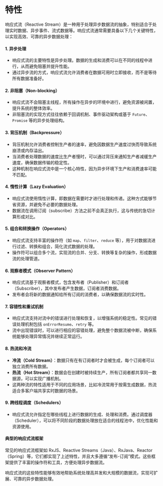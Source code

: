 # 特性

响应式流（Reactive Stream）是一种用于处理异步数据流的抽象，特别适合于处理实时数据、异步事件、流式数据等。响应式流通常需要具备以下几个关键特性，以实现高效、可靠的异步数据处理：

#### 1. **异步处理**

* 响应式流的主要特性是异步处理。数据的生成和消费可以在不同的线程中进行，从而避免阻塞并提升性能。
* 通过异步流的方式，响应式流允许消费者在数据可用时立即接收，而不是等待所有数据准备好。

#### 2. **非阻塞（Non-blocking）**

* 响应式流不会阻塞主线程，所有操作在异步的环境中进行，避免资源被闲置，提升系统的整体效率。
* 非阻塞流的实现方式往往依赖于回调机制、事件驱动架构或基于 `Future`、`Promise` 等的异步处理结构。

#### 3. **背压机制（Backpressure）**

* 背压机制允许消费者控制生产者的速率，避免因数据生产速度过快而导致系统崩溃或内存溢出。
* 当消费者处理数据的速度比生产者慢时，可以通过背压来通知生产者减缓生产速度，确保数据传输的稳定性。
* 这种机制在响应式流中是一个核心特性，因为异步环境下生产和消费速率可能不匹配。

#### 4. **惰性计算（Lazy Evaluation）**

* 响应式流使用惰性计算，即数据在需要时才进行处理和传递。这种方式能够节省资源，并避免不必要的数据处理。
* 数据流在调用订阅（subscribe）方法之前不会真正执行，这与传统的急切计算形成对比。

#### 5. **组合和转换操作（Operators）**

* 响应式流支持丰富的操作符（如 `map`、`filter`、`reduce` 等），用于对数据流进行过滤、转换和组合，简化流式数据的处理。
* 操作符可以组合多个流，实现流的合并、分支、转换等复杂的操作，形成数据流的处理管道。

#### 6. **观察者模式（Observer Pattern）**

* 响应式流基于观察者模式，包含发布者（Publisher）和订阅者（Subscriber），其中发布者产生数据，订阅者消费数据。
* 发布者会将新的数据通知给所有订阅的消费者，以确保数据流的实时性。

#### 7. **容错性和重试机制**

* 响应式流支持对流中的错误进行处理和恢复，以增强系统的稳定性。常见的错误处理机制包括 `onErrorResume`、`retry` 等。
* 流中出现错误时，可以进行相应的容错处理，避免整个数据流被中断，确保系统能够处理异常情况并继续正常运行。

#### 8. **热流和冷流**

* **冷流（Cold Stream）**：数据只有在有订阅者时才会被生成，每个订阅者可以独立消费所有数据。
* **热流（Hot Stream）**：数据会在创建时被持续生产，所有订阅者都共享同一数据源，可以实现广播机制。
* 这两种流的特性适用于不同的应用场景，比如冷流常用于按需生成数据，热流适合多客户端共享实时数据的场景。

#### 9. **跨线程调度（Schedulers）**

* 响应式流允许指定在哪些线程上进行数据的生成、处理和消费。通过调度器（Scheduler），可以将不同阶段的数据处理放在适合的线程池中，优化性能和资源使用。

#### 典型的响应式流框架

常见的响应式流框架如 RxJS、Reactive Streams（Java）、RxJava、Reactor（Spring）等，它们都实现了上述特性，并且大多遵循“发布-订阅”模式。这些框架提供了丰富的操作符和工具，方便处理异步数据流。

响应式流的这些特性能够有效地帮助系统处理高并发和大规模的数据流，实现可扩展、可靠的异步数据处理。

